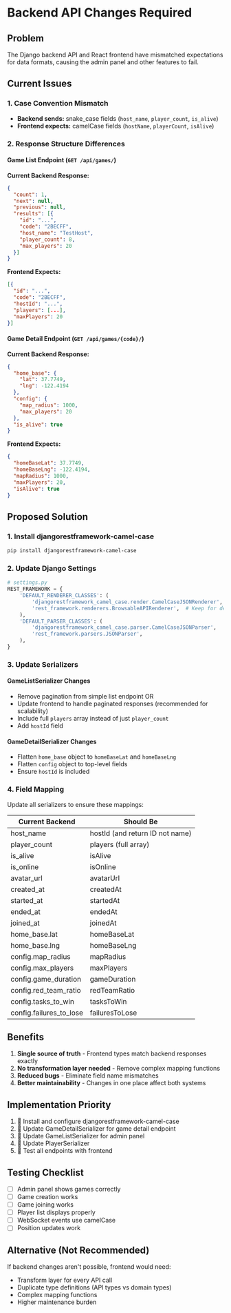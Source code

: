 # Backend API Changes Required

## Problem
The Django backend API and React frontend have mismatched expectations for data formats, causing the admin panel and other features to fail.

## Current Issues

### 1. Case Convention Mismatch
- **Backend sends:** snake_case fields (`host_name`, `player_count`, `is_alive`)
- **Frontend expects:** camelCase fields (`hostName`, `playerCount`, `isAlive`)

### 2. Response Structure Differences

#### Game List Endpoint (`GET /api/games/`)
**Current Backend Response:**
```json
{
  "count": 1,
  "next": null,
  "previous": null,
  "results": [{
    "id": "...",
    "code": "2BECFF",
    "host_name": "TestHost",
    "player_count": 8,
    "max_players": 20
  }]
}
```

**Frontend Expects:**
```json
[{
  "id": "...",
  "code": "2BECFF",
  "hostId": "...",
  "players": [...],
  "maxPlayers": 20
}]
```

#### Game Detail Endpoint (`GET /api/games/{code}/`)
**Current Backend Response:**
```json
{
  "home_base": {
    "lat": 37.7749,
    "lng": -122.4194
  },
  "config": {
    "map_radius": 1000,
    "max_players": 20
  },
  "is_alive": true
}
```

**Frontend Expects:**
```json
{
  "homeBaseLat": 37.7749,
  "homeBaseLng": -122.4194,
  "mapRadius": 1000,
  "maxPlayers": 20,
  "isAlive": true
}
```

## Proposed Solution

### 1. Install djangorestframework-camel-case
```bash
pip install djangorestframework-camel-case
```

### 2. Update Django Settings
```python
# settings.py
REST_FRAMEWORK = {
    'DEFAULT_RENDERER_CLASSES': (
        'djangorestframework_camel_case.render.CamelCaseJSONRenderer',
        'rest_framework.renderers.BrowsableAPIRenderer',  # Keep for debugging
    ),
    'DEFAULT_PARSER_CLASSES': (
        'djangorestframework_camel_case.parser.CamelCaseJSONParser',
        'rest_framework.parsers.JSONParser',
    ),
}
```

### 3. Update Serializers

#### GameListSerializer Changes
- Remove pagination from simple list endpoint OR
- Update frontend to handle paginated responses (recommended for scalability)
- Include full `players` array instead of just `player_count`
- Add `hostId` field

#### GameDetailSerializer Changes
- Flatten `home_base` object to `homeBaseLat` and `homeBaseLng`
- Flatten `config` object to top-level fields
- Ensure `hostId` is included

### 4. Field Mapping
Update all serializers to ensure these mappings:

| Current Backend | Should Be |
|-----------------|-----------|
| host_name | hostId (and return ID not name) |
| player_count | players (full array) |
| is_alive | isAlive |
| is_online | isOnline |
| avatar_url | avatarUrl |
| created_at | createdAt |
| started_at | startedAt |
| ended_at | endedAt |
| joined_at | joinedAt |
| home_base.lat | homeBaseLat |
| home_base.lng | homeBaseLng |
| config.map_radius | mapRadius |
| config.max_players | maxPlayers |
| config.game_duration | gameDuration |
| config.red_team_ratio | redTeamRatio |
| config.tasks_to_win | tasksToWin |
| config.failures_to_lose | failuresToLose |

## Benefits
1. **Single source of truth** - Frontend types match backend responses exactly
2. **No transformation layer needed** - Remove complex mapping functions
3. **Reduced bugs** - Eliminate field name mismatches
4. **Better maintainability** - Changes in one place affect both systems

## Implementation Priority
1.  Install and configure djangorestframework-camel-case
2.  Update GameDetailSerializer for game detail endpoint
3.  Update GameListSerializer for admin panel
4.  Update PlayerSerializer
5.  Test all endpoints with frontend

## Testing Checklist
- [ ] Admin panel shows games correctly
- [ ] Game creation works
- [ ] Game joining works
- [ ] Player list displays properly
- [ ] WebSocket events use camelCase
- [ ] Position updates work

## Alternative (Not Recommended)
If backend changes aren't possible, frontend would need:
- Transform layer for every API call
- Duplicate type definitions (API types vs domain types)
- Complex mapping functions
- Higher maintenance burden